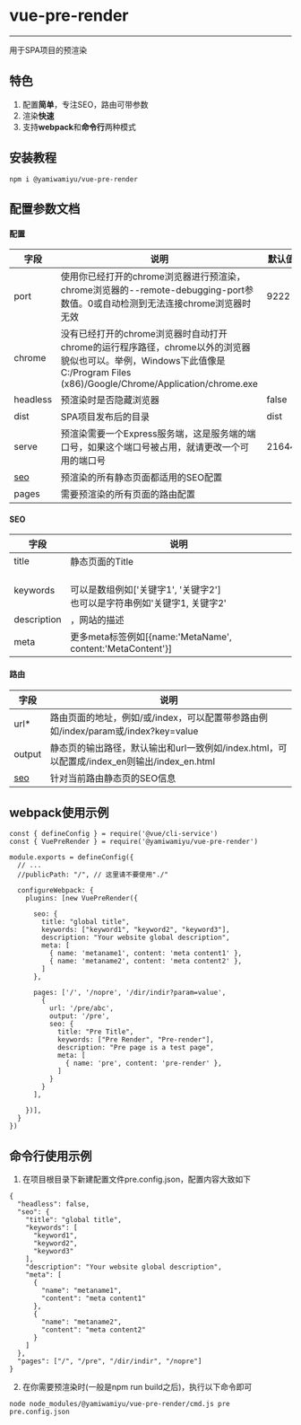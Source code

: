 # vue-pre-render

<hr />
用于SPA项目的预渲染

## 特色

1.  配置**简单**，专注SEO，路由可带参数
2.  渲染**快速**
3.  支持**webpack**和**命令行**两种模式


## 安装教程


```
npm i @yamiwamiyu/vue-pre-render
```

## 配置参数文档
#### 配置

| 字段       | 说明                                                                                                                              | 默认值   |
|----------|---------------------------------------------------------------------------------------------------------------------------------|-------|
| port     | 使用你已经打开的chrome浏览器进行预渲染，chrome浏览器的--remote-debugging-port参数值。0或自动检测到无法连接chrome浏览器时无效                                             | 9222  |
| chrome   | 没有已经打开的chrome浏览器时自动打开chrome的运行程序路径，chrome以外的浏览器貌似也可以。举例，Windows下此值像是C:/Program Files (x86)/Google/Chrome/Application/chrome.exe |       |
| headless | 预渲染时是否隐藏浏览器                                                                                                                     | false |
| dist     | SPA项目发布后的目录                                                                                                                     | dist  |
| serve    | 预渲染需要一个Express服务端，这是服务端的端口号，如果这个端口号被占用，就请更改一个可用的端口号                                                                             | 21644 |
| [seo](#seo)      | 预渲染的所有静态页面都适用的SEO配置                                                                                                             |       |
| pages    | 需要预渲染的所有页面的路由配置                                                                                                                 |       |

#### SEO

| 字段          | 说明                                                                                     |
|-------------|----------------------------------------------------------------------------------------|
| title       | 静态页面的Title                                                                             |
| keywords    | <meta name="keywords" content="{value}"><br>可以是数组例如['关键字1', '关键字2']<br>也可以是字符串例如'关键字1, 关键字2' |     |
| description | <meta name="keywords" content="{value}">，网站的描述                                         |
| meta        | 更多meta标签例如[{name:'MetaName', content:'MetaContent'}]                                   |

#### 路由

| 字段     | 说明                                                               |
|--------|------------------------------------------------------------------|
| url*    | 路由页面的地址，例如/或/index，可以配置带参路由例如/index/param或/index?key=value       |
| output | 静态页的输出路径，默认输出和url一致例如/index.html，可以配置成/index_en则输出/index_en.html |
| [seo](#seo)    | 针对当前路由静态页的SEO信息                                                  |



## webpack使用示例


```
const { defineConfig } = require('@vue/cli-service')
const { VuePreRender } = require('@yamiwamiyu/vue-pre-render')

module.exports = defineConfig({
  // ...
  //publicPath: "/", // 这里请不要使用"./"
  
  configureWebpack: {
    plugins: [new VuePreRender({

      seo: {
        title: "global title",
        keywords: ["keyword1", "keyword2", "keyword3"],
        description: "Your website global description",
        meta: [
          { name: 'metaname1', content: 'meta content1' },
          { name: 'metaname2', content: 'meta content2' },
        ]
      },

      pages: ['/', '/nopre', '/dir/indir?param=value', 
        {
          url: '/pre/abc',
          output: '/pre',
          seo: {
            title: "Pre Title",
            keywords: ["Pre Render", "Pre-render"],
            description: "Pre page is a test page",
            meta: [
              { name: 'pre', content: 'pre-render' },
            ]
          }
        }
      ],

    })],
  }
})
```
    
    
## 命令行使用示例

1.  在项目根目录下新建配置文件pre.config.json，配置内容大致如下

```
{
  "headless": false,
  "seo": {
    "title": "global title",
    "keywords": [
      "keyword1",
      "keyword2",
      "keyword3"
    ],
    "description": "Your website global description",
    "meta": [
      { 
        "name": "metaname1", 
        "content": "meta content1"
      },
      { 
        "name": "metaname2", 
        "content": "meta content2"
      }
    ]
  },
  "pages": ["/", "/pre", "/dir/indir", "/nopre"]
}
```

2.  在你需要预渲染时(一般是npm run build之后)，执行以下命令即可

```
node node_modules/@yamiwamiyu/vue-pre-render/cmd.js pre pre.config.json
```